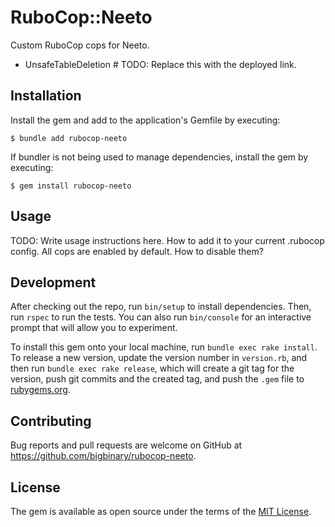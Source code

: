 # RuboCop::Neeto

Custom RuboCop cops for Neeto.
- UnsafeTableDeletion # TODO: Replace this with the deployed link.

## Installation

Install the gem and add to the application's Gemfile by executing:

    $ bundle add rubocop-neeto

If bundler is not being used to manage dependencies, install the gem by executing:

    $ gem install rubocop-neeto

## Usage

TODO: Write usage instructions here. How to add it to your current .rubocop config. All cops are enabled by default. How to disable them?

## Development

After checking out the repo, run `bin/setup` to install dependencies. Then, run `rspec` to run the tests. You can also run `bin/console` for an interactive prompt that will allow you to experiment.

To install this gem onto your local machine, run `bundle exec rake install`. To release a new version, update the version number in `version.rb`, and then run `bundle exec rake release`, which will create a git tag for the version, push git commits and the created tag, and push the `.gem` file to [rubygems.org](https://rubygems.org).

## Contributing

Bug reports and pull requests are welcome on GitHub at https://github.com/bigbinary/rubocop-neeto.

## License

The gem is available as open source under the terms of the [MIT License](https://opensource.org/licenses/MIT).
